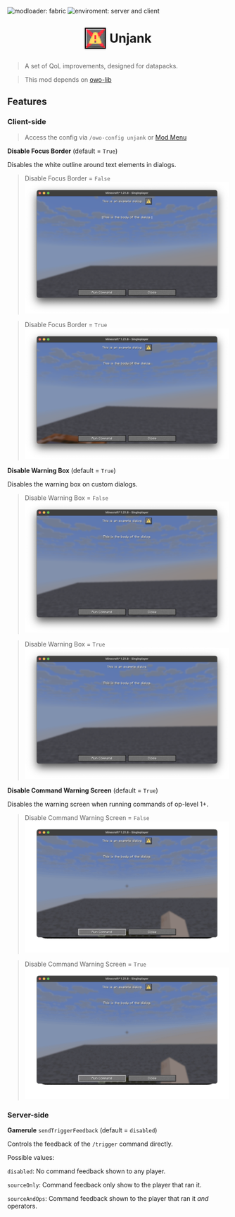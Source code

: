 ![modloader: fabric](https://img.shields.io/badge/modloader-fabric-dbd0b4)
![enviroment: server and client](https://img.shields.io/badge/environment-client%20and%20server-b01fe0)
<div style="display: flex; flex-direction: row; justify-content: center; align-items: center; gap: 0.5rem; padding: 1rem;">
    <img src="./src/main/resources/assets/unjank/icon.png" style="image-rendering: pixelated;" height="48px">
    <h1 style="margin: 0; padding: 0;">Unjank</h1>
</div>

> A set of QoL improvements, designed for datapacks.

> This mod depends on [owo-lib](https://modrinth.com/mod/owo-lib)

## Features
### Client-side

> Access the config via `/owo-config unjank` or [Mod Menu](https://modrinth.com/mod/modmenu)


**Disable Focus Border** (default = `True`)

Disables the white outline around text elements in dialogs.

> Disable Focus Border = `False`
![](./assets/screenshots/disabled_focus_border_off.png)

> Disable Focus Border = `True`
![](./assets/screenshots/disabled_focus_border_on.png)

**Disable Warning Box** (default = `True`)

Disables the warning box on custom dialogs.

> Disable Warning Box = `False`
![](./assets/screenshots/disabled_warning_box_off.png)

> Disable Warning Box = `True`
![](./assets/screenshots/disabled_warning_box_on.png)

**Disable Command Warning Screen** (default = `True`)

Disables the warning screen when running commands of op-level 1+.

> Disable Command Warning Screen = `False`
![](./assets/screenshots/disabled_command_warning_off.gif)

> Disable Command Warning Screen = `True`
![](./assets/screenshots/disabled_command_warning_on.gif)


### Server-side

**Gamerule** `sendTriggerFeedback` (default = `disabled`)

Controls the feedback of the `/trigger` command directly.

Possible values:

`disabled`: No command feedback shown to any player.

`sourceOnly`: Command feedback only show to the player that ran it.

`sourceAndOps`: Command feedback shown to the player that ran it *and* operators.
